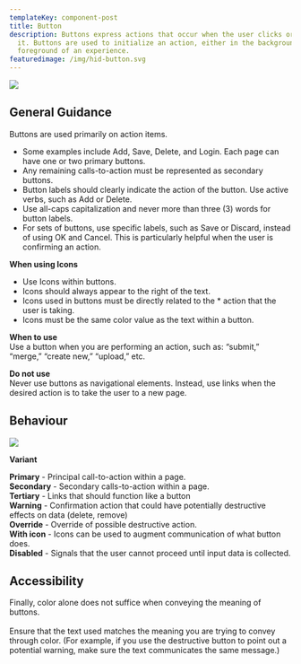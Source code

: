 ```yaml
---
templateKey: component-post
title: Button
description: Buttons express actions that occur when the user clicks or touches
  it. Buttons are used to initialize an action, either in the background or
  foreground of an experience.
featuredimage: /img/hid-button.svg
---
```

![](/img/buttons.png)

## **General Guidance**

Buttons are used primarily on action items.

* Some examples include Add, Save, Delete, and Login. Each page can have one or two primary buttons. 
* Any remaining calls-to-action must be represented as secondary buttons.
* Button labels should clearly indicate the action of the button. Use active verbs, such as Add or Delete.
* Use all-caps capitalization and never more than three (3) words for button labels.
* For sets of buttons, use specific labels, such as Save or Discard, instead of using OK and Cancel. This is particularly helpful when the user is confirming an action.

**When using Icons**

* Use Icons within buttons.
* Icons should always appear to the right of the text.
* Icons used in buttons must be directly related to the * action that the user is taking.
* Icons must be the same color value as the text within a button.



**When to use**\
Use a button when you are performing an action, such as: “submit,” “merge,” “create new,” “upload,” etc.

**Do not use**\
Never use buttons as navigational elements. Instead, use links when the desired action is to take the user to a new page.



## **Behaviour**



![](/img/frame-2.png)





**Variant**                      

**Primary** - Principal call-to-action within a page.\
**Secondary** - Secondary calls-to-action within a page.\
**Tertiary** - Links that should function like a button\
**Warning** - Confirmation action that could have potentially destructive effects on data (delete, remove)    \
**Override** - Override of possible destructive action.\
**With icon** - Icons can be used to augment communication of what button does.\
**Disabled** - Signals that the user cannot proceed until input data is collected.





## **Accessibility** 

Finally, color alone does not suffice when conveying the meaning of buttons.\
\
Ensure that the text used matches the meaning you are trying to convey through color. (For example, if you use the destructive button to point out a potential warning, make sure the text communicates the same message.)